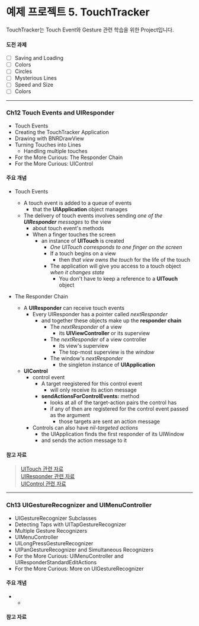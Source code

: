 예제 프로젝트 5. TouchTracker
======================

TouchTracker는 Touch Event와 Gesture 관련 학습을 위한 Project입니다.

#### 도전 과제

* [ ] Saving and Loading
* [ ] Colors
* [ ] Circles
* [ ] Mysterious Lines
* [ ] Speed and Size
* [ ] Colors

----------------------------------------------------------------------

### Ch12 Touch Events and UIResponder

* Touch Events
* Creating the TouchTracker Application
* Drawing with BNRDrawView
* Turning Touches into Lines
    * Handling multiple touches
* For the More Curious: The Responder Chain
* For the More Curious: UIControl

#### 주요 개념

* Touch Events
    * A touch event is added to a queue of events
        * that the **UIApplication** object manages
    * The delivery of touch events involves sending *one of the **UIResponder** messages* to the view
        * about touch event's methods
        * When a finger touches the screen
            * an instance of **UITouch** is created
                * *One UITouch corresponds to one finger on the screen*
                * If a touch begins on a view
                    * then *that view owns the touch* for the life of the touch
                * The application will give you access to a touch object *when it changes state*
                    * You don't have to keep a reference to a **UITouch** object
  
* The Responder Chain
    * A **UIResponder** can receive touch events
        * Every UIResponder has a pointer called *nextResponder*
            * and together these objects make up the **responder chain**
                * The *nextResponder* of a view
                    * its **UIViewController** or its superview
                * The *nextResponder* of a view controller
                    * its view's superview
                    * The top-most superview is the *window*
                * The window's *nextResponder*
                    * the singleton instance of **UIApplication**
    * **UIControl**
        * control event
            * A target reegistered for this control event
                * will only receive its action message
            * **sendActionsForControlEvents:** method
                * looks at all of the target-action pairs the control has
                * if any of then are registered for the control event passed as the argument
                    * those targets are sent an action message
        * Controls can also have *nil-targeted actions*
            * the UIApplication finds the first responder of its UIWindow
            * and sends the action message to it
  
#### 참고 자료

> [UITouch 관련 자료](https://developer.apple.com/documentation/uikit/uitouch?language=objc)  
> [UIResponder 관련 자료](https://developer.apple.com/documentation/uikit/uiresponder?language=objc)  
> [UIControl 관련 자료](https://developer.apple.com/documentation/uikit/uicontrol?language=objc)  

----------------------------------------------------------------------

### Ch13 UIGestureRecognizer and UIMenuController

* UIGestureRecognizer Subclasses
* Detecting Taps with UITapGestureRecognizer
* Multiple Gesture Recognizers
* UIMenuController
* UILongPressGestureRecognizer
* UIPanGestureRecognizer and Simultaneous Recognizers
* For the More Curious: UIMenuController and UIResponderStandardEditActions
* For the More Curious: More on UIGestureRecognizer

#### 주요 개념

* 
    * 
  
#### 참고 자료

> 